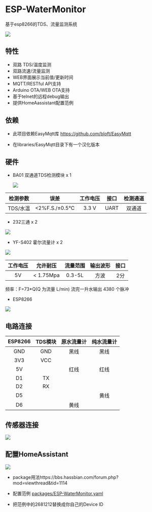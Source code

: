 # ESP-WaterMonitor
基于esp8266的TDS、流量监测系统

![](http://img.killadm.com/18-11-19/92132411.jpg)



## 特性

- 双路 TDS/温度监测
- 双路流速/流量监测
- WEB界面展示当前值/更新时间
- MQTT/RESTful API支持
- Arduino OTA/WEB OTA支持
- 基于telnet的远程debug输出
- 提供HomeAassistant配置范例



## 依赖

- 此项目依赖EasyMqtt库 https://github.com/bloft/EasyMqtt

- 在libraries/EasyMqtt目录下有一个汉化版本



## 硬件

- BA01 双通道TDS检测模块 x 1

  ![](http://img.killadm.com/18-11-18/41525627.jpg)

| 检测参数 |      误差      | 工作电压 | 接口 | 检测通道 |
| :------: | :------------: | :------: | :--: | :------: |
| TDS/水温 | <2%F.S./±0.5°C |  3.3 V   | UART |  双通道  |

- 232三通 x 2

![](http://img.killadm.com/18-11-19/89430904.jpg)



- YF-S402 霍尔流量计 x 2

![](http://img.killadm.com/18-11-18/40809858.jpg)

| 工作电压 | 允许耐压  | 流量范围 | 输出波形 | 接口 |
| :------: | :-------: | :------: | :------: | :--: |
|    5V    | < 1.75Mpa |  0.3-5L  |   方波   | 2分  |

频率：F=73*Q(Q 为流量 L/min)  流完一升水输出 4380 个脉冲

- ESP8266

![](http://img.killadm.com/18-11-19/64619394.jpg)



## 电路连接

| ESP8266 | TDS模块 | 原水流量计 | 纯水流量计 |
| :-----: | :-----: | :--------: | :--------: |
|   GND   |   GND   |    黑线    |    黑线    |
|   3V3   |   VCC   |            |            |
|   5V    |         |    红线    |    红线    |
|   D1    |   TX    |            |            |
|   D2    |   RX    |            |            |
|   D5    |         |            |    黄线    |
|   D6    |         |    黄线    |            |



## 传感器连接

![](http://img.killadm.com/18-11-19/78089682.jpg)



## 配置HomeAssistant

![](http://img.killadm.com/18-11-19/34953802.jpg)

- package用法https://bbs.hassbian.com/forum.php?mod=viewthread&tid=1114

- 配置范例 [packages/ESP-WaterMonitor.yaml](https://raw.githubusercontent.com/killadm/ESP-WaterMonitor/master/packages/ESP-WaterMonitor.yaml)

- 把范例中的2681212替换成你自己的Device ID

